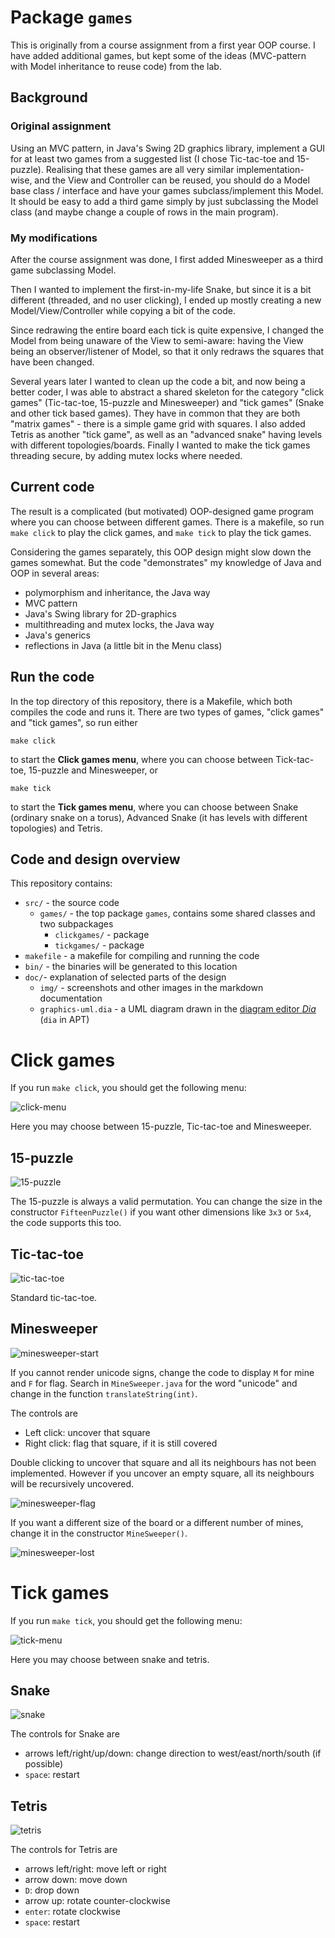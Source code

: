 Package `games`
===============

This is originally from a course assignment from a first year OOP course. I have added additional games, but kept some of the ideas (MVC-pattern with Model inheritance to reuse code) from the lab.

Background
-----------
### Original assignment
Using an MVC pattern, in Java's Swing 2D graphics library, implement a GUI for at least two games from a suggested list (I chose Tic-tac-toe and 15-puzzle). Realising that these games are all very similar implementation-wise, and the View and Controller can be reused, you should do a Model base class / interface and have your games subclass/implement this Model. It should be easy to add a third game simply by just subclassing the Model class (and maybe change a couple of rows in the main program).

### My modifications
After the course assignment was done, I first added Minesweeper as a third game subclassing Model.

Then I wanted to implement the first-in-my-life Snake, but since it is a bit different (threaded, and no user clicking), I ended up mostly creating a new Model/View/Controller while copying a bit of the code. 

Since redrawing the entire board each tick is quite expensive, I changed the Model from being unaware of the View to semi-aware: having the View being an observer/listener of Model, so that it only redraws the squares that have been changed.

Several years later I wanted to clean up the code a bit, and now being a better coder, I was able to abstract a shared skeleton for the category "click games" (Tic-tac-toe, 15-puzzle and Minesweeper) and "tick games" (Snake and other tick based games). They have in common that they are both "matrix games" - there is a simple game grid with squares. I also added Tetris as another "tick game", as well as an "advanced snake" having levels with different topologies/boards. Finally I wanted to make the tick games threading secure, by adding mutex locks where needed.

Current code
------------
The result is a complicated (but motivated) OOP-designed game program where you can choose between different games. There is a makefile, so run `make click` to play the click games, and `make tick` to play the tick games.

Considering the games separately, this OOP design might slow down the games somewhat. But the code "demonstrates" my knowledge of Java and OOP in several areas:

* polymorphism and inheritance, the Java way
* MVC pattern
* Java's Swing library for 2D-graphics
* multithreading and mutex locks, the Java way
* Java's generics
* reflections in Java (a little bit in the Menu class)

Run the code
-----------
In the top directory of this repository, there is a Makefile, which both compiles the code and runs it. There are two types of games, "click games" and "tick games", so run either

    make click
    
to start the **Click games menu**, where you can choose between Tick-tac-toe, 15-puzzle and Minesweeper, or

    make tick
    
to start the **Tick games menu**, where you can choose between Snake (ordinary snake on a torus), Advanced Snake (it has levels with different topologies) and Tetris.


Code and design overview
-------------------
This repository contains:

* `src/` - the source code
  * `games/` - the top package `games`, contains some shared classes and two subpackages
     * `clickgames/` - package
     * `tickgames/` - package
* `makefile` - a makefile for compiling and running the code
* `bin/` - the binaries will be generated to this location
* `doc/`- explanation of selected parts of the design
  * `img/` - screenshots and other images in the markdown documentation
  * `graphics-uml.dia` - a UML diagram drawn in the [diagram editor *Dia*](https://sourceforge.net/projects/dia-installer/) (`dia` in APT)


Click games
===========
If you run `make click`, you should get the following menu:

![click-menu](doc/img/click-menu.png "Menu for click games")

Here you may choose between 15-puzzle, Tic-tac-toe and Minesweeper.

15-puzzle
---------
![15-puzzle](doc/img/15-puzzle.png "15-puzzle")

The 15-puzzle is always a valid permutation. You can change the size in the constructor `FifteenPuzzle()` if you want other dimensions like `3x3` or `5x4`, the code supports this too.

Tic-tac-toe
----------
![tic-tac-toe](doc/img/tic-tac-toe.png "Tic-tac-toe")

Standard tic-tac-toe.

Minesweeper
-----------
![minesweeper-start](doc/img/minesweeper-start.png "Playing minesweeper")

If you cannot render unicode signs, change the code to display `M` for mine and `F` for flag. Search in `MineSweeper.java` for the word "unicode" and change in the function `translateString(int)`.

The controls are

* Left click: uncover that square
* Right click: flag that square, if it is still covered

Double clicking to uncover that square and all its neighbours has not been implemented. However if you uncover an empty square, all its neighbours will be recursively uncovered.

![minesweeper-flag](doc/img/minesweeper-flag.png "Flagging mines")

If you want a different size of the board or a different number of mines, change it in the constructor `MineSweeper()`.

![minesweeper-lost](doc/img/minesweeper-lost.png "The user clicked on a mine.")


Tick games
===========
If you run `make tick`, you should get the following menu:

![tick-menu](doc/img/tick-menu.png "Menu for tick games")

Here you may choose between snake and tetris.

Snake
------

![snake](doc/img/snake.png "Snake game")

The controls for Snake are

* arrows left/right/up/down: change direction to west/east/north/south (if possible)
* `space`: restart

Tetris
------

![tetris](doc/img/tetris.png "Tetris")

The controls for Tetris are

* arrows left/right: move left or right
* arrow down: move down
* `D`: drop down
* arrow up: rotate counter-clockwise
* `enter`: rotate clockwise
* `space`: restart
